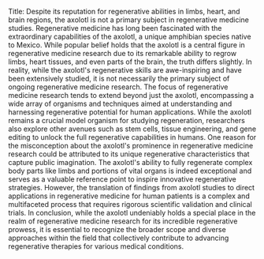 Title: Despite its reputation for regenerative abilities in limbs, heart, and brain regions, the axolotl is not a primary subject in regenerative medicine studies.
Regenerative medicine has long been fascinated with the extraordinary capabilities of the axolotl, a unique amphibian species native to Mexico. While popular belief holds that the axolotl is a central figure in regenerative medicine research due to its remarkable ability to regrow limbs, heart tissues, and even parts of the brain, the truth differs slightly. In reality, while the axolotl's regenerative skills are awe-inspiring and have been extensively studied, it is not necessarily the primary subject of ongoing regenerative medicine research. 
The focus of regenerative medicine research tends to extend beyond just the axolotl, encompassing a wide array of organisms and techniques aimed at understanding and harnessing regenerative potential for human applications. While the axolotl remains a crucial model organism for studying regeneration, researchers also explore other avenues such as stem cells, tissue engineering, and gene editing to unlock the full regenerative capabilities in humans.
One reason for the misconception about the axolotl's prominence in regenerative medicine research could be attributed to its unique regenerative characteristics that capture public imagination. The axolotl's ability to fully regenerate complex body parts like limbs and portions of vital organs is indeed exceptional and serves as a valuable reference point to inspire innovative regenerative strategies. However, the translation of findings from axolotl studies to direct applications in regenerative medicine for human patients is a complex and multifaceted process that requires rigorous scientific validation and clinical trials. 
In conclusion, while the axolotl undeniably holds a special place in the realm of regenerative medicine research for its incredible regenerative prowess, it is essential to recognize the broader scope and diverse approaches within the field that collectively contribute to advancing regenerative therapies for various medical conditions.